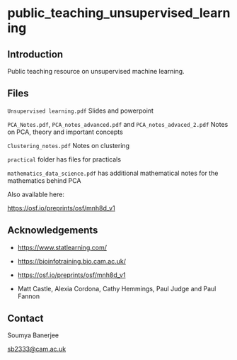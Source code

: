 # public_teaching_unsupervised_learning

## Introduction

Public teaching resource on unsupervised machine learning.

## Files

`Unsupervised learning.pdf` Slides and powerpoint

`PCA_Notes.pdf`, `PCA_notes_advanced.pdf` and `PCA_notes_advaced_2.pdf` Notes on PCA, theory and important concepts

`Clustering_notes.pdf` Notes on clustering

`practical` folder has files for practicals

`mathematics_data_science.pdf` has additional mathematical notes for the mathematics behind PCA

Also available here:

https://osf.io/preprints/osf/mnh8d_v1

## Acknowledgements

* https://www.statlearning.com/

* https://bioinfotraining.bio.cam.ac.uk/

* https://osf.io/preprints/osf/mnh8d_v1

* Matt Castle, Alexia Cordona, Cathy Hemmings, Paul Judge and Paul Fannon

## Contact

Soumya Banerjee

sb2333@cam.ac.uk




